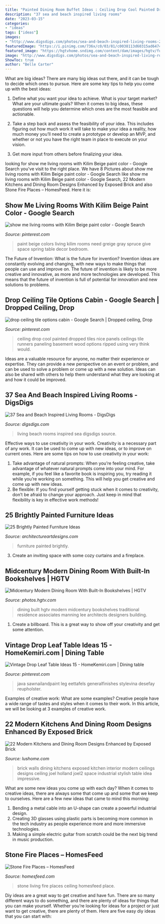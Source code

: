 ```yaml
---
title: "Painted Dining Room Buffet Ideas : Ceiling Drop Cool Painted Dropped Tiles Nice Panels Ceilings Tile Runners Paneling Basement Wood Options Ripped Using Very Think Would"
description: "37 sea and beach inspired living rooms"
date: "2023-03-15"
categories:
- "ideas"
tags: ["ideas"]
images:
- "http://www.digsdigs.com/photos/sea-and-beach-inspired-living-rooms-21.jpg"
featuredImage: "https://i.pinimg.com/736x/c0/03/81/c0038113d60315ad6474bff1c4174533--drop-ceiling-tiles-vintage-circus.jpg"
featured_image: "https://hgtvhome.sndimg.com/content/dam/images/hgtv/fullset/2014/12/3/0/Jeff-Troyer-Associates_M-G-Residence_Dining-Room.jpg.rend.hgtvcom.966.1449.suffix/1417629987494.jpeg"
image: "http://www.digsdigs.com/photos/sea-and-beach-inspired-living-rooms-21.jpg"
ShowToc: true
author: "Belle Carter"
---
```



What are big ideas?
There are many big ideas out there, and it can be tough to decide which ones to pursue. Here are some key tips to help you come up with the best ideas:
1. Define what you want your idea to achieve. What is your target market? What are your ultimate goals? When it comes to big ideas, these questions will help you determine which ones are the most feasible and actionable.

2. Take a step back and assess the feasibility of your idea. This includes figuring out how much work it will take to make your idea a reality, how much money you’ll need to create a prototype or develop an MVP, and whether or not you have the right team in place to execute on your vision.

3. Get more input from others before finalizing your idea.

	

		
looking for show me living rooms with Kilim Beige paint color - Google Search you've visit to the right place. We have 8 Pictures about show me living rooms with Kilim Beige paint color - Google Search like show me living rooms with Kilim Beige paint color - Google Search, 22 Modern Kitchens and Dining Room Designs Enhanced by Exposed Brick and also Stone Fire Places – HomesFeed. Here it is:
		
    
## Show Me Living Rooms With Kilim Beige Paint Color - Google Search

<img loading=lazy src="https://i.pinimg.com/736x/a3/9a/66/a39a6613bc32efbf6ad45e683fd39f19--beige-paint-colors-wall-colors.jpg" onerror="this.onerror=null;this.src='https://tse2.mm.bing.net/th?id=OIP.UEB9rezDHNYZpH7dfXOi3AHaLH&amp;pid=15.1';" alt="show me living rooms with Kilim Beige paint color - Google Search">

_Source: pinterest.com_

>paint beige colors living kilim rooms need greige gray spruce give space spring table decor bedroom. 

	

The Future of Invention: What is the future for invention?
Invention ideas are constantly evolving and changing, with new ways to make things that people can use and improve on. The future of invention is likely to be more creative and innovative, as more and more technologies are developed. This means that the future of invention is full of potential for innovation and new solutions to problems.

    
## Drop Ceiling Tile Options Cabin - Google Search | Dropped Ceiling, Drop

<img loading=lazy src="https://i.pinimg.com/736x/c0/03/81/c0038113d60315ad6474bff1c4174533--drop-ceiling-tiles-vintage-circus.jpg" onerror="this.onerror=null;this.src='https://tse2.mm.bing.net/th?id=OIP.v7pBkNYBC4MXTE4Dq_A4-QHaJ3&amp;pid=15.1';" alt="drop ceiling tile options cabin - Google Search | Dropped ceiling, Drop">

_Source: pinterest.com_

>ceiling drop cool painted dropped tiles nice panels ceilings tile runners paneling basement wood options ripped using very think would. 

	

Ideas are a valuable resource for anyone, no matter their experience or expertise. They can provide a new perspective on an event or problem, and can be used to solve a problem or come up with a new solution. Ideas can also be shared with others to help them understand what they are looking at and how it could be improved.

    
## 37 Sea And Beach Inspired Living Rooms - DigsDigs

<img loading=lazy src="http://www.digsdigs.com/photos/sea-and-beach-inspired-living-rooms-21.jpg" onerror="this.onerror=null;this.src='https://tse3.mm.bing.net/th?id=OIP._AdFb0mToUnmsaeKlIm5WAAAAA&amp;pid=15.1';" alt="37 Sea and Beach Inspired Living Rooms - DigsDigs">

_Source: digsdigs.com_

>living beach rooms inspired sea digsdigs source. 

	

Effective ways to use creativity in your work.
Creativity is a necessary part of any work. It can be used to come up with new ideas, or to improve on current ones. Here are some tips on how to use creativity in your work: 
1. Take advantage of natural prompts: When you’re feeling creative, take advantage of whatever natural prompts come into your mind. For example, if you feel like a favorite book is inspiring you, try reading it while you’re working on something. This will help you get creative and come up with new ideas. 
2. Be flexible: If you find yourself getting stuck when it comes to creativity, don’t be afraid to change your approach. Just keep in mind that flexibility is key in effective work methods! 

    
## 25 Brightly Painted Furniture Ideas

<img loading=lazy src="https://www.architectureartdesigns.com/wp-content/uploads/2013/06/253-630x942.jpg" onerror="this.onerror=null;this.src='https://tse3.mm.bing.net/th?id=OIP.sDEQrrEc9YdJ9UsCdI0XQwHaLE&amp;pid=15.1';" alt="25 Brightly Painted Furniture Ideas">

_Source: architectureartdesigns.com_

>furniture painted brightly. 

	

3. Create an inviting space with some cozy curtains and a fireplace. 

    
## Midcentury Modern Dining Room With Built-In Bookshelves | HGTV

<img loading=lazy src="https://hgtvhome.sndimg.com/content/dam/images/hgtv/fullset/2014/12/3/0/Jeff-Troyer-Associates_M-G-Residence_Dining-Room.jpg.rend.hgtvcom.966.1449.suffix/1417629987494.jpeg" onerror="this.onerror=null;this.src='https://tse1.mm.bing.net/th?id=OIP.Iuzcx0nceJtOKEHN8GOn7QHaLH&amp;pid=15.1';" alt="Midcentury Modern Dining Room With Built-In Bookshelves | HGTV">

_Source: photos.hgtv.com_

>dining built hgtv modern midcentury bookshelves traditional residence associates manning lee architects designers building. 

	

1. Create a billboard. This is a great way to show off your creativity and get some attention.

    
## Vintage Drop Leaf Table Ideas 15 - HomeKemiri.com | Dining Table

<img loading=lazy src="https://i.pinimg.com/736x/3e/4a/f8/3e4af8093638f747d328fe2439559f0e.jpg" onerror="this.onerror=null;this.src='https://tse3.mm.bing.net/th?id=OIP.zo5z3IPiAeO2Q0o4B8HYEwHaLI&amp;pid=15.1';" alt="Vintage Drop Leaf Table Ideas 15 - HomeKemiri.com | Dining table">

_Source: pinterest.com_

>java sawnailandpaint leg eettafels generalfinishes stylevina desefay reupholster. 

	

Examples of creative work: What are some examples?
Creative people have a wide range of tastes and styles when it comes to their work. In this article, we will be looking at 3 examples of creative work.

    
## 22 Modern Kitchens And Dining Room Designs Enhanced By Exposed Brick

<img loading=lazy src="http://www.lushome.com/wp-content/uploads/2013/06/interior-brick-wall-ceiling-designs-modern-kitchens-dining-rooms-8.jpg" onerror="this.onerror=null;this.src='https://tse1.mm.bing.net/th?id=OIP.xCBs70bufrwZPP8HrTld7QAAAA&amp;pid=15.1';" alt="22 Modern Kitchens and Dining Room Designs Enhanced by Exposed Brick">

_Source: lushome.com_

>brick walls dining kitchens exposed kitchen interior modern ceilings designs ceiling joel holland joel2 space industrial stylish table idea impressive. 

	

What are some new ideas you come up with each day?
When it comes to creative ideas, there are always some that come up and some that we keep to ourselves. Here are a few new ideas that came to mind this morning: 
1. Bending a metal cable into an U-shape can create a powerful industrial design.
2. Creating 3D glasses using plastic parts is becoming more common in the tech industry as people experience more and more immersive technologies.
3. Making a simple electric guitar from scratch could be the next big trend in music production.

    
## Stone Fire Places – HomesFeed

<img loading=lazy src="https://homesfeed.com/wp-content/uploads/2016/03/Natural-Stone-Fire-Places-With-White-Furniture-In-Living-Room-And-Fan-On-Beams-Ceiling.jpg" onerror="this.onerror=null;this.src='https://tse2.mm.bing.net/th?id=OIP.A3GSVJmppMF6GB67HW9HvgHaLG&amp;pid=15.1';" alt="Stone Fire Places – HomesFeed">

_Source: homesfeed.com_

>stone living fire places ceiling homesfeed place. 

	

Diy ideas are a great way to get creative and have fun. There are so many different ways to do something, and there are plenty of ideas for things that you can make yourself. Whether you’re looking for ideas for a project or just want to get creative, there are plenty of them. Here are five easy diy ideas that you can start with: 

